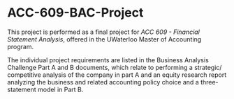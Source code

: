 # ACC-609-BAC-Project

This project is performed as a final project for *ACC 609 - Financial Statement Analysis*, offered in the UWaterloo Master of Accounting program.

The individual project requirements are listed in the Business Analysis Challenge Part A and B documents, which relate to performing a strategic/ competitive analysis of the company in part A and an equity research report analyzing the business and related accounting policy choice and a three-statement model in Part B. 
